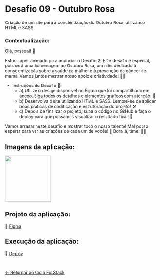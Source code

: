 # Desafio 09 - Outubro Rosa

Criação de um site para a concientização do Outubro Rosa, utilizando HTML  e SASS.

### Contextualização:

Olá, pessoal! 🌟

Estou super animado para anunciar o Desafio 2! Este desafio é especial, pois será uma homenagem ao Outubro Rosa, um mês dedicado à conscientização sobre a saúde da mulher e à prevenção do câncer de mama. Vamos juntos mostrar nosso apoio e criatividade! 💪💕

- Instruções do Desafio 📝:
  - a) Utilize o design disponível no Figma que foi compartilhado em anexo. Siga todos os detalhes e elementos gráficos com atenção!  🧐
  - b) Desenvolva o site utilizando HTML  e SASS. Lembre-se de aplicar boas práticas de codificação e estruturação do projeto!  ⚒️
  - c) Depois de finalizar o projeto, suba o código no GitHub e faça o deploy para que possamos visualizar o resultado final!  🤩

Vamos arrasar neste desafio e mostrar todo o nosso talento! Mal posso esperar para ver as criações de cada um de vocês! 🌟
Bora lá, time! 💪💖

## Imagens da aplicação:

<div align="left">
 <img src="https://i.imgur.com/vmm328v.png" height="150" />
</div>

## Projeto da aplicação:

📌 [Figma](https://www.figma.com/design/73JPvGnI8sacsMtnHDrC1C/Desafio-2-Empower-(Copy)?node-id=0-1&p=f&t=JtK73rCzT9nhrSuJ-0)

## Execução da aplicação:

📌 [Deploy]()

 <br>
 
[<- Retornar ao Ciclo FullStack](https://github.com/GilvanPOliveira/VaiNaWeb/tree/main/CicloFullStack)
